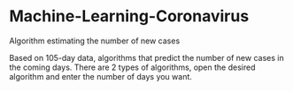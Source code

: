 # Machine-Learning-Coronavirus
Algorithm estimating the number of new cases

Based on 105-day data, algorithms that predict the number of new cases in the coming days.
There are 2 types of algorithms, open the desired algorithm and enter the number of days you want.
